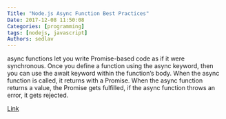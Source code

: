 ```yaml
---
Title: "Node.js Async Function Best Practices"
Date: 2017-12-08 11:50:08
Categories: [programming]
tags: [nodejs, javascript]
Authors: sedlav
---
```


async functions let you write Promise-based code as if it were synchronous. Once you define a function using the async keyword, then you can use the await keyword within the function’s body. When the async function is called, it returns with a Promise. When the async function returns a value, the Promise gets fulfilled, if the async function throws an error, it gets rejected.

[Link](https://nemethgergely.com/async-function-best-practices/)
